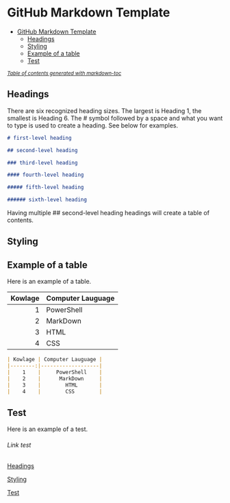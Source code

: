 # GitHub Markdown Template

- [GitHub Markdown Template](#github-markdown-template)
  * [Headings](#headings)
  * [Styling](#styling)
  * [Example of a table](#example-of-a-table)
  * [Test](#test)

<small><i><a href='http://ecotrust-canada.github.io/markdown-toc/'>Table of contents generated with markdown-toc</a></i></small>


## Headings

There are six recognized heading sizes. The largest is Heading 1, the smallest is Heading 6. The # symbol followed by a space and what you want to type is used to create a heading. See below for examples.

```markdown
# first-level heading

## second-level heading

### third-level heading

#### fourth-level heading

##### fifth-level heading

###### sixth-level heading
```

Having multiple ## second-level heading headings will create a table of contents.



## Styling


## Example of a table

Here is an example of a table.


| Kowlage | Computer Lauguage |
|--------:|-------------------|
|    1    |     PowerShell    |
|    2    |      MarkDown     |
|    3    |        HTML       |
|    4    |        CSS        |

```markdown
| Kowlage | Computer Lauguage |
|--------:|-------------------|
|    1    |     PowerShell    |
|    2    |      MarkDown     |
|    3    |        HTML       |
|    4    |        CSS        |
```




## Test

Here is an example of a test.




###### Link test  
[Headings](https://github.com/XXLMandalorian013/Docs-Sofware-SAS-Public/tree/main/Templates/GitHubMDTemplate#headings)
  
[Styling](https://github.com/XXLMandalorian013/Docs-Sofware-SAS-Public/tree/main/Templates/GitHubMDTemplate#styling)

[Test](https://github.com/XXLMandalorian013/Docs-Sofware-SAS-Public/tree/main/Templates/GitHubMDTemplate#test)
